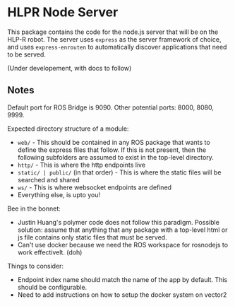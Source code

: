# HLPR Node Server

This package contains the code for the node.js server that will be on the HLP-R robot. The server uses `express` as the server framework of choice, and uses `express-enrouten` to automatically discover applications that need to be served.

(Under developement, with docs to follow)

## Notes

Default port for ROS Bridge is 9090. Other potential ports: 8000, 8080, 9999.

Expected directory structure of a module:

- `web/` - This should be contained in any ROS package that wants to define the express files that follow. If this is not present, then the following subfolders are assumed to exist in the top-level directory.
- `http/` - This is where the http endpoints live
- `static/ | public/` (in that order) - This is where the static files will be searched and shared
- `ws/` - This is where websocket endpoints are defined
- Everything else, is upto you!

Bee in the bonnet:

- Justin Huang's polymer code does not follow this paradigm. Possible solution: assume that anything that any package with a top-level html or js file contains only static files that must be served.
- Can't use docker because we need the ROS workspace for rosnodejs to work effectivelt. (doh)

Things to consider:

- Endpoint index name should match the name of the app by default. This should be configurable.
- Need to add instructions on how to setup the docker system on vector2
